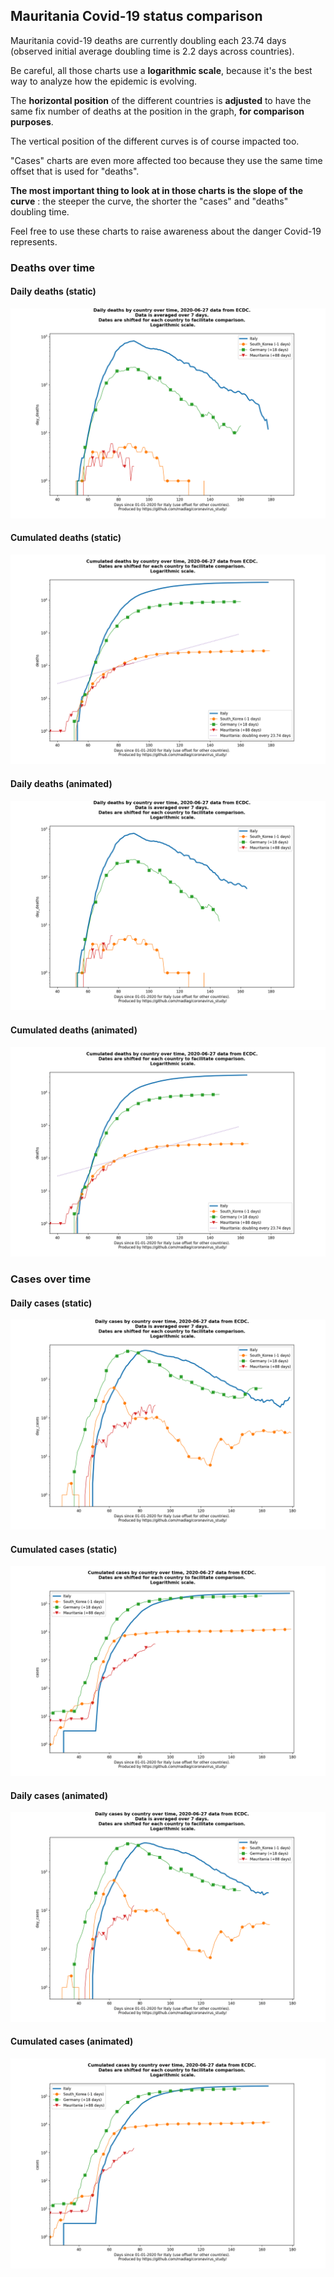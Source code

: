 ## Mauritania Covid-19 status comparison 

Mauritania covid-19 deaths are currently doubling each 23.74 days (observed initial average doubling time is 2.2 days across countries).



Be careful, all those charts use a **logarithmic scale**, because it's the best way to analyze how the epidemic is evolving.
 
The **horizontal position** of the different countries is **adjusted** to have the same fix number of deaths at the position in the graph, **for comparison purposes**.

The vertical position of the different curves is of course impacted too.

"Cases" charts are even more affected too because they use the same time offset that is used for "deaths".

**The most important thing to look at in those charts is the slope of the curve** : the steeper the curve, the shorter the "cases" and "deaths" doubling time.

Feel free to use these charts to raise awareness about the danger Covid-19 represents. 


 
### Deaths over time
 
#### Daily deaths (static)
![Mauritania covid-19 daily deaths static chart](https://raw.githubusercontent.com/madlag/coronavirus_study/master/notebooks/graphs/2020-06-27/countries/Mauritania/2020-06-27_Mauritania_day_deaths.png "Mauritania covid-19 day_deaths static chart")   
 
#### Cumulated deaths (static)
![Mauritania covid-19 cumulated deaths static chart](https://raw.githubusercontent.com/madlag/coronavirus_study/master/notebooks/graphs/2020-06-27/countries/Mauritania/2020-06-27_Mauritania_deaths.png "Mauritania covid-19 deaths static chart")   
 
#### Daily deaths (animated)
![Mauritania covid-19 daily deaths animated chart](https://raw.githubusercontent.com/madlag/coronavirus_study/master/notebooks/graphs/2020-06-27/countries/Mauritania/2020-06-27_Mauritania_day_deaths.gif "Mauritania covid-19 day_deaths animated chart")   
 
#### Cumulated deaths (animated)
![Mauritania covid-19 cumulated deaths animated chart](https://raw.githubusercontent.com/madlag/coronavirus_study/master/notebooks/graphs/2020-06-27/countries/Mauritania/2020-06-27_Mauritania_deaths.gif "Mauritania covid-19 deaths animated chart")   

 
### Cases over time
 
#### Daily cases (static)
![Mauritania covid-19 daily cases static chart](https://raw.githubusercontent.com/madlag/coronavirus_study/master/notebooks/graphs/2020-06-27/countries/Mauritania/2020-06-27_Mauritania_day_cases.png "Mauritania covid-19 day_cases static chart")   
 
#### Cumulated cases (static)
![Mauritania covid-19 cumulated cases static chart](https://raw.githubusercontent.com/madlag/coronavirus_study/master/notebooks/graphs/2020-06-27/countries/Mauritania/2020-06-27_Mauritania_cases.png "Mauritania covid-19 cases static chart")   
 
#### Daily cases (animated)
![Mauritania covid-19 daily cases animated chart](https://raw.githubusercontent.com/madlag/coronavirus_study/master/notebooks/graphs/2020-06-27/countries/Mauritania/2020-06-27_Mauritania_day_cases.gif "Mauritania covid-19 day_cases animated chart")   
 
#### Cumulated cases (animated)
![Mauritania covid-19 cumulated cases animated chart](https://raw.githubusercontent.com/madlag/coronavirus_study/master/notebooks/graphs/2020-06-27/countries/Mauritania/2020-06-27_Mauritania_cases.gif "Mauritania covid-19 cases animated chart")   

